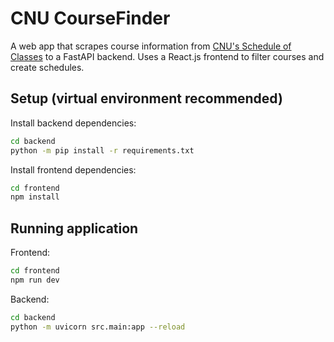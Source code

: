 ﻿
# CNU CourseFinder

A web app that scrapes course information from [CNU's Schedule of Classes](https://navigator.cnu.edu/StudentScheduleofClasses/) to a FastAPI backend. Uses a React.js frontend to filter courses and create schedules.


## Setup (virtual environment recommended)

Install backend dependencies:

```bash
cd backend
python -m pip install -r requirements.txt
```

Install frontend dependencies:

```bash
cd frontend
npm install
```



## Running application

Frontend:

```bash
cd frontend
npm run dev
```

Backend:

```bash
cd backend
python -m uvicorn src.main:app --reload
```
